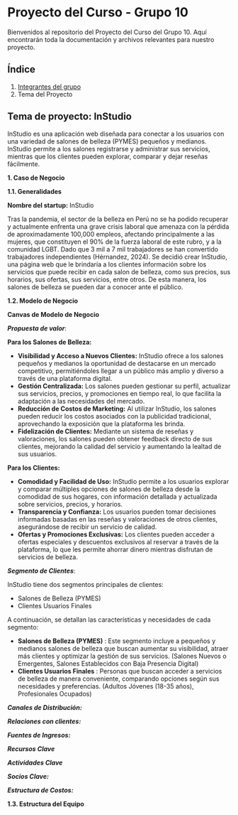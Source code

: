 # Proyecto del Curso - Grupo 10

Bienvenidos al repositorio del Proyecto del Curso del Grupo 10. Aquí encontrarán toda la documentación y archivos relevantes para nuestro proyecto.

## Índice

1. [Integrantes del grupo](01.%20integrantes/integrantes.md)
2. Tema del Proyecto

## Tema de proyecto: InStudio
InStudio es una aplicación web diseñada para conectar a los usuarios con una variedad de salones de belleza (PYMES) pequeños y medianos. InStudio permite a los salones registrarse y administrar sus servicios, mientras que los clientes pueden explorar, comparar y dejar reseñas fácilmente.

**1. Caso de Negocio**

**1.1. Generalidades**

**Nombre del startup:**  InStudio

Tras la pandemia, el sector de la belleza en Perú no se ha podido recuperar y actualmente enfrenta una grave crisis laboral que amenaza con la pérdida de aproximadamente 100,000 empleos, afectando principalmente a las mujeres, que constituyen el 90% de la fuerza laboral de este rubro, y a la comunidad LGBT. Dado que 3 mil a 7 mil trabajadores se han convertido trabajadores independientes (Hérnandez, 2024). Se decidió crear InStudio, una página web que le brindaría a los clientes información sobre los servicios que puede recibir en cada salon de belleza, como sus precios, sus horarios, sus ofertas, sus servicios, entre otros. De esta manera, los salones de belleza se pueden dar a conocer ante el público.

**1.2. Modelo de Negocio**

**Canvas de Modelo de Negocio**

***Propuesta de valor***:

****Para los Salones de Belleza:****
  - **Visibilidad y Acceso a Nuevos Clientes:** InStudio ofrece a los salones pequeños y medianos la oportunidad de destacarse en un mercado competitivo, permitiéndoles llegar a un público más amplio y diverso a través de una   plataforma digital.
  - **Gestión Centralizada:** Los salones pueden gestionar su perfil, actualizar sus servicios, precios, y promociones en tiempo real, lo que facilita la adaptación a las necesidades del mercado.
  - **Reducción de Costos de Marketing:** Al utilizar InStudio, los salones pueden reducir los costos asociados con la publicidad tradicional, aprovechando la exposición que la plataforma les brinda.
  - **Fidelización de Clientes:** Mediante un sistema de reseñas y valoraciones, los salones pueden obtener feedback directo de sus clientes, mejorando la calidad del servicio y aumentando la lealtad de sus usuarios.

****Para los Clientes:****

- **Comodidad y Facilidad de Uso:** InStudio permite a los usuarios explorar y comparar múltiples opciones de salones de belleza desde la comodidad de sus hogares, con información detallada y actualizada sobre servicios, precios, y horarios.
- **Transparencia y Confianza:** Los usuarios pueden tomar decisiones informadas basadas en las reseñas y valoraciones de otros clientes, asegurándose de recibir un servicio de calidad.
- **Ofertas y Promociones Exclusivas:** Los clientes pueden acceder a ofertas especiales y descuentos exclusivos al reservar a través de la plataforma, lo que les permite ahorrar dinero mientras disfrutan de servicios de belleza.

***Segmento de Clientes***:

InStudio tiene dos segmentos principales de clientes:

- Salones de Belleza (PYMES)
- Clientes Usuarios Finales

A continuación, se detallan las características y necesidades de cada segmento:
- **Salones de Belleza (PYMES)** : Este segmento incluye a pequeños y medianos salones de belleza que buscan aumentar su visibilidad, atraer más clientes y optimizar la gestión de sus servicios. (Salones Nuevos o Emergentes, Salones Establecidos con Baja Presencia Digital)
- **Clientes Usuarios Finales** : Personas que buscan acceder a servicios de belleza de manera conveniente, comparando opciones según sus necesidades y preferencias. (Adultos Jóvenes (18-35 años), Profesionales Ocupados)

***Canales de Distribución:***

***Relaciones con clientes:***

***Fuentes de Ingresos:***

***Recursos Clave***

***Actividades Clave***

***Socios Clave:***

***Estructura de Costos:***


**1.3. Estructura del Equipo**

